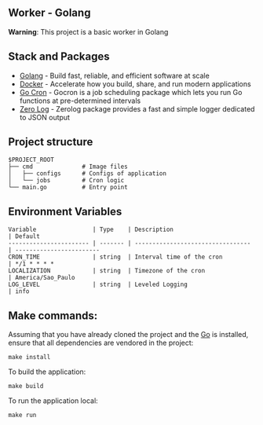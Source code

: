 ## Worker - Golang

**Warning**: This project is a basic worker in Golang

## Stack and Packages

- [Golang](https://go.dev) - Build fast, reliable, and efficient software at scale
- [Docker](https://www.docker.com) - Accelerate how you build, share, and run modern applications
- [Go Cron](https://github.com/go-co-op/gocron) - Gocron is a job scheduling package which lets you run Go functions at pre-determined intervals
- [Zero Log](https://github.com/rs/zerolog) - Zerolog package provides a fast and simple logger dedicated to JSON output

## Project structure

```
$PROJECT_ROOT
├── cmd              # Image files
│   ├── configs      # Configs of application
│   └── jobs         # Cron logic
└── main.go          # Entry point
```

## Environment Variables

```
Variable                | Type    | Description                       | Default
----------------------- | ------- | --------------------------------- | ------------------------
CRON_TIME               | string  | Interval time of the cron         | */1 * * * *
LOCALIZATION            | string  | Timezone of the cron              | America/Sao_Paulo
LOG_LEVEL               | string  | Leveled Logging                   | info
```

## Make commands:

Assuming that you have already cloned the project and the [Go](https://golang.org/doc/install) is installed, ensure that all dependencies are vendored in the project:

```
make install
```

To build the application:

```
make build
```

To run the application local:

```
make run
```
